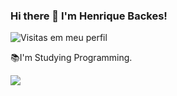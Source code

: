 ### Hi there 👋 I'm Henrique Backes!

![Visitas em meu perfil](https://komarev.com/ghpvc/?username=henriquembackes&color=ff0000&label=Welcome+to+my+profile+you+are+visitor+nº:)

📚I'm Studying Programming.

<img src="https://raw.githubusercontent.com/bornmay/bornmay/Update/svg/Bottom.svg" align=center>
